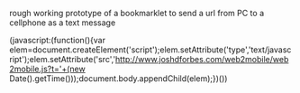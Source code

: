 rough working prototype of a bookmarklet to send a url from PC to a cellphone as a text message

(javascript:(function(){var elem=document.createElement('script');elem.setAttribute('type','text/javascript');elem.setAttribute('src','http://www.joshdforbes.com/web2mobile/web2mobile.js?t='+(new Date().getTime()));document.body.appendChild(elem);})())
